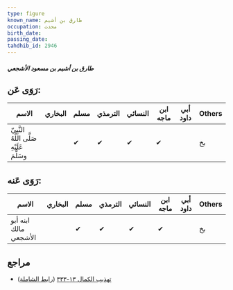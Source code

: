 ```yaml
---
type: figure
known_name: طارق بن أشيم
occupation: محدث
birth_date:
passing_date:
tahdhib_id: 2946
---
```

##### طارق بن أشيم بن مسعود الأشجعي

## رَوَى عَن:
| الاسم                                      | البخاري | مسلم | الترمذي | النسائي | ابن ماجه | أبي داود | Others |
| ------------------------------------------ | ------- | ---- | ------- | ------- | -------- | -------- | ------ |
| النَّبِيّ صَلَّى اللَّهُ عَلَيْهِ وسَلَّمَ |         | ✔    | ✔       | ✔       | ✔        |          | بخ     |
## رَوَى عَنه:
| الاسم                 | البخاري | مسلم | الترمذي | النسائي | ابن ماجه | أبي داود | Others |
| --------------------- | ------- | ---- | ------- | ------- | -------- | -------- | ------ |
| ابنه أبو مالك الأشجعي |         | ✔    | ✔       | ✔       | ✔        |          | بخ     |
## مراجع
- [تهذيب الكمال ١٣-٣٣٣](obsidian://open?vault=Tahdhib-al-Kamal&file=Figures/٢٩٤٦-طارق%20بن%20أشيم%20بن%20مسعود%20الأشجعي) ([رابط الشاملة](https://shamela.ws/book/3722/6714))